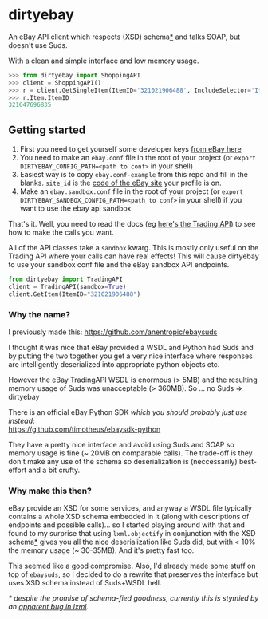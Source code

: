 # dirtyebay

An eBay API client which respects (XSD) schema[*](#caveat) and talks SOAP, but doesn't use Suds.

With a clean and simple interface and low memory usage.

```python
>>> from dirtyebay import ShoppingAPI
>>> client = ShoppingAPI()
>>> r = client.GetSingleItem(ItemID='321021906488', IncludeSelector='ItemSpecifics')
>>> r.Item.ItemID
321647696835
```

## Getting started

1. First you need to get yourself some developer keys [from eBay here](https://developer.ebay.com/DevZone/account/)
2. You need to make an `ebay.conf` file in the root of your project (or `export DIRTYEBAY_CONFIG_PATH=<path to conf>` in your shell)
3. Easiest way is to copy `ebay.conf-example` from this repo and fill in the blanks. `site_id` is the [code of the eBay site](http://developer.ebay.com/DevZone/XML/docs/WebHelp/FieldDifferences-Site_IDs.html) your profile is on.
4. Make an `ebay.sandbox.conf` file in the root of your project (or `export DIRTYEBAY_SANDBOX_CONFIG_PATH=<path to conf>` in your shell) if you want to use the ebay api sandbox

That's it. Well, you need to read the docs (eg [here's the Trading API](http://developer.ebay.com/DevZone/XML/docs/WebHelp/wwhelp/wwhimpl/js/html/wwhelp.htm?href=Overview-.html)) to see how to make the calls you want. 

All of the API classes take a `sandbox` kwarg. This is mostly only useful on the Trading API where your calls can have real effects! This will cause dirtyebay to use your sandbox conf file and the eBay sandbox API endpoints.

```python
from dirtyebay import TradingAPI
client = TradingAPI(sandbox=True)
client.GetItem(ItemID="321021906488")
```

### Why the name?

I previously made this: https://github.com/anentropic/ebaysuds

I thought it was nice that eBay provided a WSDL and Python had Suds and by putting the two together you get a very nice interface where responses are intelligently deserialized into appropriate python objects etc.

However the eBay TradingAPI WSDL is enormous (> 5MB) and the resulting memory usage of Suds was unacceptable (> 360MB). So ... no Suds => dirtyebay

There is an official eBay Python SDK _which you should probably just use instead_:  
https://github.com/timotheus/ebaysdk-python

They have a pretty nice interface and avoid using Suds and SOAP so memory usage is fine (~ 20MB on comparable calls). The trade-off is they don't make any use of the schema so deserialization is (neccessarily) best-effort and a bit crufty.


### Why make this then?

eBay provide an XSD for some services, and anyway a WSDL file typically contains a whole XSD schema embedded in it (along with descriptions of endpoints and possible calls)... so I started playing around with that and found to my surprise that using `lxml.objectify` in conjunction with the XSD schema[*](#caveat) gives you all the nice deserialization like Suds did, but with < 10% the memory usage (~ 30-35MB). And it's pretty fast too.

This seemed like a good compromise. Also, I'd already made some stuff on top of `ebaysuds`, so I decided to do a rewrite that preserves the interface but uses XSD schema instead of Suds+WSDL hell. 

_<a name="caveat"></a>* despite the promise of schema-fied goodness, currently this is stymied by an [apparent bug in lxml](https://bugs.launchpad.net/lxml/+bug/1416853)._
